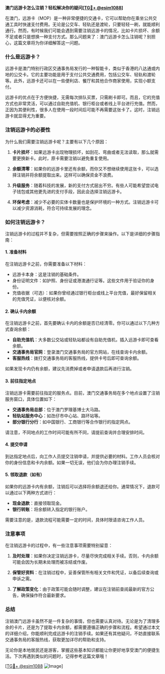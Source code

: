 **澳门远游卡怎么注销？轻松解决你的疑问[[TG💪+ @esim1088](https://t.me/s/esim1088)]**

在澳门，远游卡（MOP）是一种非常便捷的交通卡，它可以帮助你在乘坐公共交通工具时快速支付费用。无论是公交车、轻轨还是渡轮，只要轻轻一刷，就能顺利通行。然而，有时候我们可能会遇到需要注销远游卡的情况，比如卡片损坏、余额不足或者只是想换一种支付方式。那么问题来了：澳门远游卡怎么注销呢？别担心，这篇文章将为你详细解答这一问题。

### 什么是远游卡？

远游卡是澳门特别行政区交通事务局发行的一种智能卡，类似于香港的八达通或内地的公交卡。它的主要功能是用于支付公共交通费用，包括公交车、轻轨和渡轮等。此外，远游卡还可以在一些便利店、餐厅和其他合作商家使用，实现小额支付。

远游卡的优点在于方便快捷，无需每次排队买票，只需刷卡即可。而且，它的充值方式也非常灵活，可以通过自助充值机、银行柜台或者线上平台进行充值。然而，正因为其便利性，很多人在使用一段时间后可能不再需要这张卡了。这时，注销远游卡就显得尤为重要。

### 注销远游卡的必要性

为什么我们需要注销远游卡呢？主要有以下几个原因：

1. **卡片损坏**：如果远游卡出现物理损坏，如刮花、弯曲或者无法读取，那么就需要更换新卡。此时，原卡需要注销以避免重复使用。
   
2. **余额清零**：如果你的远游卡里还有余额，而你又不想继续使用这张卡，可以选择注销并将余额提取出来。这样可以确保资金不浪费。

3. **升级服务**：随着科技的发展，新的支付方式层出不穷。有些人可能希望尝试电子钱包或其他更先进的支付手段，因此会选择注销远游卡。

4. **环保考虑**：减少不必要的实体卡数量也是保护环境的一种方式。注销远游卡可以减少资源消耗，符合可持续发展的理念。

### 如何注销远游卡？

注销远游卡的过程并不复杂，但需要按照正确的步骤来操作。以下是详细的步骤指南：

#### 1. 准备材料

在注销远游卡之前，你需要准备以下材料：
- 远游卡本身：这是注销的基础条件。
- 身份证明文件：如护照、身份证或港澳通行证等。这些文件用于验证你的身份。
- 充值收据（可选）：如果你曾经通过银行柜台或线上平台充值，最好保留相关的充值凭证，以便核对余额。

#### 2. 确认卡内余额

在注销远游卡之前，首先要确认卡内的余额是否已经清零。你可以通过以下几种方式查询余额：

- **自助充值机**：大多数公交站或轻轨站都设有自助充值机，插入远游卡即可查看余额。
- **交通事务局官网**：登录澳门交通事务局的官方网站，在线查询卡内余额。
- **客服热线**：拨打交通事务局的客服热线，提供卡号后即可查询余额。

如果发现卡内仍有余额，建议先消费掉或者申请退款后再进行注销。

#### 3. 前往指定地点

注销远游卡需要前往指定的服务点。目前，澳门交通事务局在多个地点设置了注销服务窗口，具体位置如下：

- **交通事务局总部**：位于澳门罗理基博士大马路。
- **轻轨站服务中心**：如氹仔市中心站、路环站等。
- **部分银行分行**：如中国银行、工商银行等合作银行的指定网点。

请注意，不同地点的工作时间可能有所不同，请提前查询并合理安排时间。

#### 4. 提交申请

到达指定地点后，向工作人员提交注销申请，并提供必要的材料。工作人员会核对你的身份信息和卡内余额。如果一切无误，他们会为你办理注销手续。

#### 5. 领取退款（如有）

如果你的远游卡内有余额，注销后可以选择将余额退还给你。通常情况下，退款可以通过以下两种方式进行：

- **现金退款**：直接领取现金。
- **银行转账**：将余额转入指定的银行账户。

需要注意的是，退款流程可能需要一定的时间，具体时限请咨询工作人员。

### 注意事项

在注销远游卡的过程中，有一些注意事项需要特别留意：

1. **及时处理**：如果你决定注销远游卡，尽量尽快完成相关手续。否则，卡内余额可能会因为长期未处理而被冻结或作废。

2. **保管好资料**：在注销过程中，妥善保管所有相关文件和凭证，以备后续查询或申诉之需。

3. **了解政策变化**：由于政策可能会随时调整，建议在注销前查阅最新的官方公告，确保操作符合最新要求。

### 总结

注销澳门远游卡虽然不是一件复杂的事情，但也需要认真对待。无论是为了清理多余的卡片，还是为了提取卡内余额，都需要遵循正确的步骤和流程。希望通过本文的详细介绍，你能顺利完成远游卡的注销手续。如果还有其他疑问，不妨直接联系交通事务局的客服热线，获取更加详尽的帮助和支持。

无论你是本地居民还是游客，掌握这些基本知识都能让你更好地享受澳门的便捷生活。下次再遇到类似的问题时，记得参考这篇文章哦！

[[TG💪+ @esim1088](https://t.me/s/esim1088) ![Image](https://i.postimg.cc/4NQfJmqS/Snipaste-2025-05-13-00-14-12.png)]